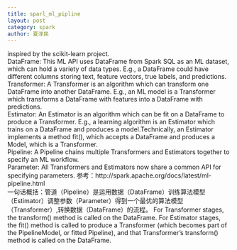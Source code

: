 ```yaml
---
title: sparl_ml_pipline
layout: post
category: spark
author: 夏泽民
---
```

<div class="container">
<div class="row">
inspired by the scikit-learn project.
</div>
<div class="row">
DataFrame: This ML API uses DataFrame from Spark SQL as an ML dataset, which can hold a variety of data types. E.g., a DataFrame could have different columns storing text, feature vectors, true labels, and predictions.
</div>
<div class="row">
Transformer: A Transformer is an algorithm which can transform one DataFrame into another DataFrame. E.g., an ML model is a Transformer which transforms a DataFrame with features into a DataFrame with predictions.
</div>
<div class="row">
Estimator: An Estimator is an algorithm which can be fit on a DataFrame to produce a Transformer. E.g., a learning algorithm is an Estimator which trains on a DataFrame and produces a model.Technically, an Estimator implements a method fit(), which accepts a DataFrame and produces a Model, which is a Transformer. 
</div>
<div class="row">
Pipeline: A Pipeline chains multiple Transformers and Estimators together to specify an ML workflow.
</div>
<div class="row">
Parameter: All Transformers and Estimators now share a common API for specifying parameters.
<!-- more -->
参考：http://spark.apache.org/docs/latest/ml-pipeline.html
</div>
<div class="row">
一句话概括：管道（Pipeline）是运用数据（DataFrame）训练算法模型（Estimator）调整参数（Parameter）得到一个最优的算法模型（Transformer）,转换数据（DataFrame）的流程。
 For Transformer stages, the transform() method is called on the DataFrame. For Estimator stages, the fit() method is called to produce a Transformer (which becomes part of the PipelineModel, or fitted Pipeline), and that Transformer’s transform() method is called on the DataFrame.
</div>
</div>
